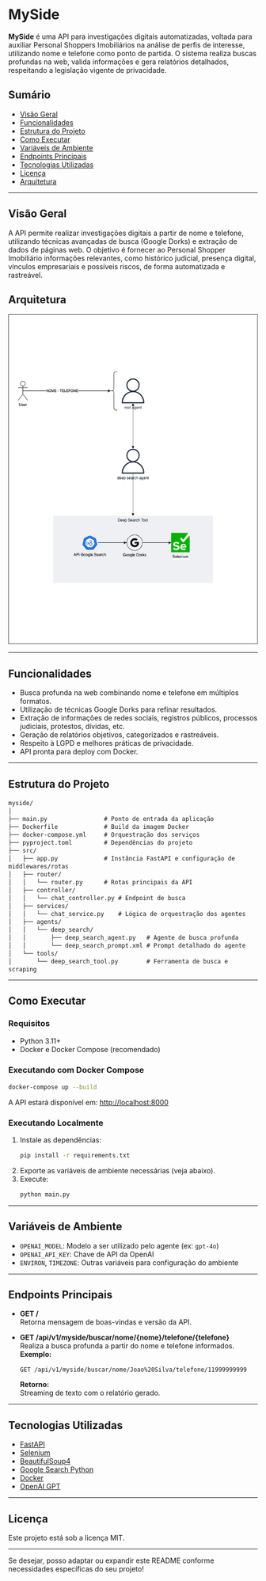# MySide

**MySide** é uma API para investigações digitais automatizadas, voltada para auxiliar Personal Shoppers Imobiliários na análise de perfis de interesse, utilizando nome e telefone como ponto de partida. O sistema realiza buscas profundas na web, valida informações e gera relatórios detalhados, respeitando a legislação vigente de privacidade.

## Sumário

- [Visão Geral](#visão-geral)
- [Funcionalidades](#funcionalidades)
- [Estrutura do Projeto](#estrutura-do-projeto)
- [Como Executar](#como-executar)
- [Variáveis de Ambiente](#variáveis-de-ambiente)
- [Endpoints Principais](#endpoints-principais)
- [Tecnologias Utilizadas](#tecnologias-utilizadas)
- [Licença](#licença)
- [Arquitetura](#arquitetura)

---

## Visão Geral

A API permite realizar investigações digitais a partir de nome e telefone, utilizando técnicas avançadas de busca (Google Dorks) e extração de dados de páginas web. O objetivo é fornecer ao Personal Shopper Imobiliário informações relevantes, como histórico judicial, presença digital, vínculos empresariais e possíveis riscos, de forma automatizada e rastreável.

## Arquitetura

![Diagrama da Arquitetura](arquitetura.png)

---

## Funcionalidades

- Busca profunda na web combinando nome e telefone em múltiplos formatos.
- Utilização de técnicas Google Dorks para refinar resultados.
- Extração de informações de redes sociais, registros públicos, processos judiciais, protestos, dívidas, etc.
- Geração de relatórios objetivos, categorizados e rastreáveis.
- Respeito à LGPD e melhores práticas de privacidade.
- API pronta para deploy com Docker.

---

## Estrutura do Projeto

```
myside/
│
├── main.py                # Ponto de entrada da aplicação
├── Dockerfile             # Build da imagem Docker
├── docker-compose.yml     # Orquestração dos serviços
├── pyproject.toml         # Dependências do projeto
├── src/
│   ├── app.py             # Instância FastAPI e configuração de middlewares/rotas
│   ├── router/
│   │   └── router.py      # Rotas principais da API
│   ├── controller/
│   │   └── chat_controller.py # Endpoint de busca
│   ├── services/
│   │   └── chat_service.py    # Lógica de orquestração dos agentes
│   ├── agents/
│   │   └── deep_search/
│   │       ├── deep_search_agent.py   # Agente de busca profunda
│   │       └── deep_search_prompt.xml # Prompt detalhado do agente
│   └── tools/
│       └── deep_search_tool.py        # Ferramenta de busca e scraping
```

---

## Como Executar

### Requisitos

- Python 3.11+
- Docker e Docker Compose (recomendado)

### Executando com Docker Compose

```bash
docker-compose up --build
```

A API estará disponível em: [http://localhost:8000](http://localhost:8000)

### Executando Localmente

1. Instale as dependências:
   ```bash
   pip install -r requirements.txt
   ```
2. Exporte as variáveis de ambiente necessárias (veja abaixo).
3. Execute:
   ```bash
   python main.py
   ```

---

## Variáveis de Ambiente

- `OPENAI_MODEL`: Modelo a ser utilizado pelo agente (ex: `gpt-4o`)
- `OPENAI_API_KEY`: Chave de API da OpenAI
- `ENVIRON`, `TIMEZONE`: Outras variáveis para configuração do ambiente

---

## Endpoints Principais

- **GET /**  
  Retorna mensagem de boas-vindas e versão da API.

- **GET /api/v1/myside/buscar/nome/{nome}/telefone/{telefone}**  
  Realiza a busca profunda a partir do nome e telefone informados.  
  **Exemplo:**  
  ```
  GET /api/v1/myside/buscar/nome/Joao%20Silva/telefone/11999999999
  ```

  **Retorno:**  
  Streaming de texto com o relatório gerado.

---

## Tecnologias Utilizadas

- [FastAPI](https://fastapi.tiangolo.com/)
- [Selenium](https://www.selenium.dev/)
- [BeautifulSoup4](https://www.crummy.com/software/BeautifulSoup/)
- [Google Search Python](https://pypi.org/project/googlesearch-python/)
- [Docker](https://www.docker.com/)
- [OpenAI GPT](https://platform.openai.com/)

---

## Licença

Este projeto está sob a licença MIT.

---

Se desejar, posso adaptar ou expandir este README conforme necessidades específicas do seu projeto!

